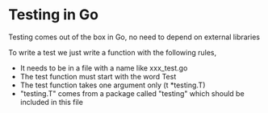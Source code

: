 # Testing in Go

Testing comes out of the box in Go, no need to depend on external libraries

To write a test we just write a function with the following rules,

- It needs to be in a file with a name like xxx_test.go
- The test function must start with the word Test
- The test function takes one argument only (t *testing.T)
- "testing.T" comes from a package called "testing" which should be included in this file
